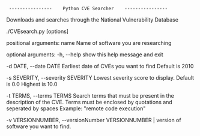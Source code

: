      ----------------    Python CVE Searcher    ----------------
  Downloads and searches through the National Vulnerability Database

  ./CVEsearch.py <name> [options]


positional arguments:
  name                  Name of software you are researching

optional arguments:
  -h, --help            show this help message and exit

  -d DATE, --date DATE  Earliest date of CVEs you want to find Default is 2010

  -s SEVERITY, --severity SEVERITY
                        Lowest severity score to display. Default is 0.0
                        Highest is 10.0

  -t TERMS, --terms TERMS
                        Search terms that must be present in the description
                        of the CVE. Terms must be enclosed by quotations and
                        seperated by spaces Example: "remote code execution"

  -v VERSIONNUMBER, --versionNumber VERSIONNUMBER
                        | version of software you want to find.
                        